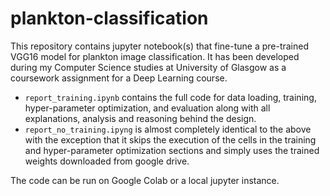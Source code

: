 # plankton-classification

This repository contains jupyter notebook(s) that fine-tune a pre-trained VGG16 model for plankton image classification. It has been developed during my Computer Science studies at University of Glasgow as a coursework assignment for a Deep Learning course.

- `report_training.ipynb` contains the full code for data loading, training, hyper-parameter optimization, and evaluation along with all explanations, analysis and reasoning behind the design. 
- `report_no_training.ipyng` is almost completely identical to the above with the exception that it skips the execution of the cells in the training and hyper-parameter optimization sections and simply uses the trained weights downloaded from google drive.

The code can be run on Google Colab or a local jupyter instance.
